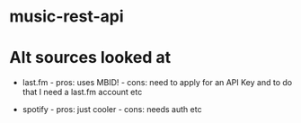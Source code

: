 # music-rest-api



# Alt sources looked at
- last.fm - pros: uses MBID! - cons: need to apply for an API Key and to do that I need a last.fm account etc

- spotify - pros: just cooler - cons: needs auth etc


